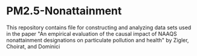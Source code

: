 # PM2.5-Nonattainment
This repository contains file for constructing and analyzing data sets used in the paper "An empirical evaluation of the causal impact of NAAQS nonattainment designations on particulate pollution and health" by Zigler, Choirat, and Dominici
